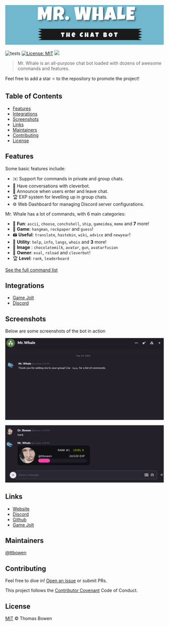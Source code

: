 ![Mr. Whale](images/logo.png)

![tests](https://github.com/mrwhale-io/mrwhale/workflows/tests/badge.svg)
[![License: MIT](https://img.shields.io/badge/License-MIT-yellow.svg)](https://opensource.org/licenses/MIT)
[![](https://img.shields.io/discord/773335253032501278.svg?logo=discord&colorB=7289DA)](https://discord.gg/wjBnkR4AUZ)

> Mr. Whale is an all-purpose chat bot loaded with dozens of awesome commands and features.

Feel free to add a star ⭐ to the repository to promote the project!

## Table of Contents

- [Features](#features)
- [Integrations](#integrations)
- [Screenshots](#screenshots)
- [Links](#links)
- [Maintainers](#maintainers)
- [Contributing](#contributing)
- [License](#license)

## Features

Some basic features include:

- ✉️ Support for commands in private and group chats.
- 🤖 Have conversations with cleverbot.
- 📣 Announce when users enter and leave chat.
- 🏆 EXP system for levelling up in group chats.
- ⚙️ Web Dashboard for managing Discord server configurations.

Mr. Whale has a lot of commands, with 6 main categories:

- 👻 **Fun**: `ascii`, `choose`, `conchshell`, `ship`, `gameidea`, `meme` and **7** more!
- 🎲 **Game**: `hangman`, `rockpaper` and `guess`!
- 🖨️ **Useful**: `translate`, `hastebin`, `wiki`, `advice` and `newyear`!
- 🔧 **Utility**: `help`, `info`, `langs`, `whois` and **3** more!
- 🎨 **Image** : `chocolatemilk`, `avatar`, `gun`, `avatarfusion`
- 👑 **Owner**: `eval`, `reload` and `cleverbot`!
- 🏆 **Level**: `rank`, `leaderboard`

[See the full command list](https://www.mrwhale.io/commands)

## Integrations

- [Game Jolt](https://github.com/mrwhale-io/mrwhale/tree/discord/packages/mrwhale-gamejolt)
- [Discord](https://github.com/mrwhale-io/mrwhale/tree/discord/packages/mrwhale-discord)

## Screenshots

Below are some screenshots of the bot in action

![Mr. Whale](images/screenshot.gif)

![Mr. Whale](images/screenshot2.png)

## Links

- [Website](https://www.mrwhale.io/)
- [Discord](https://discord.gg/wjBnkR4AUZ)
- [Github](https://github.com/mrwhale-io/mrwhale/)
- [Game Jolt](https://gamejolt.com/@mrwhale)

## Maintainers

[@ttbowen](https://github.com/ttbowen)

## Contributing

Feel free to dive in! [Open an issue](https://github.com/mrwhale-io/mrwhale/issues/new) or submit PRs.

This project follows the [Contributor Covenant](http://contributor-covenant.org/version/1/3/0/) Code of Conduct.

## License

[MIT](LICENSE) © Thomas Bowen
